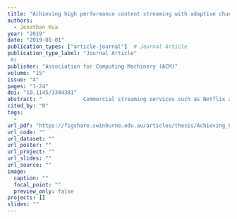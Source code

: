 ```yaml
---
title: "Achieving high performance content streaming with adaptive chunklets and active queue management"
authors:
  - Jonathan Kua
year: "2019"
date: "2019-01-01"
publication_types: ["article-journal"]  # Journal Article
publication_type_label: "Journal Article"
 #s
publisher: "Association for Computing Machinery (ACM)"
volume: "15"
issue: "4"
pages: "1-24"
doi: "10.1145/3344381"
abstract: "             Commercial streaming services such as Netflix and YouTube use proprietary HTTP-based adaptive streaming (HAS) techniques to deliver content to consumers worldwide. MPEG recently developed Dynamic Adaptive Streaming over HTTP (DASH) as a unifying standard for HAS-based streaming. In DASH systems, streaming clients employ adaptive bitrate (ABR) algorithms to maximise user Quality of Experience (QoE) under variable network conditions. In a typical Internet-enabled home, video streams have to compete with diverse application flows for the last-mile Internet Service Provider (ISP) bottleneck capacity. Under such circumstances, ABR algorithms will only act upon the fraction of the network capacity that is available, leading to possible QoE degradation. We have previously explored             <jats:italic>chunklets</jats:italic>             as an approach orthogonal to ABR algorithms, which uses parallel connections for intra-video chunk retrieval. Chunklets effectively make more bandwidth available for ABR algorithms in the presence of cross-traffic, especially in environments where Active Queue Management (AQM) schemes such as Proportional Integral controller Enhanced (PIE) and FlowQueue-Controlled Delay (FQ-CoDel) are deployed. However, chunklets consume valuable server/middlebox resources which typically handle hundreds of thousands of requests/connections per second. In this article, we propose             <jats:italic>‘adaptive chunklets’</jats:italic>             -- a novel chunklet enhancement that dynamically tunes the number of concurrent connections. We demonstrate that the combination of adaptive chunklets and FQ-CoDel is the most effective strategy. Our experiments show that adaptive chunklets can reduce the number of connections by almost 30% and consume almost 8% less bandwidth than fixed chunklets while providing the same QoE.           "
cited_by: "0"
tags:
  - 
url_pdf: "https://figshare.swinburne.edu.au/articles/thesis/Achieving_high_performance_content_streaming_with_adaptive_chunklets_and_active_queue_management/26280550"
url_code: ""
url_dataset: ""
url_poster: ""
url_project: ""
url_slides: ""
url_source: ""
image:
  caption: ""
  focal_point: ""
  preview_only: false
projects: []
slides: ""
---
```

